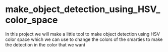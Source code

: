 # make_object_detection_using_HSV_color_space
In this project we will make a little tool to make object detection using HSV color space which we can use to change the colors of the smarties to make the detection in the color that we want
